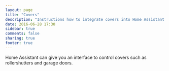 ```yaml
---
layout: page
title: "Covers"
description: "Instructions how to integrate covers into Home Assistant."
date: 2016-06-28 17:30
sidebar: true
comments: false
sharing: true
footer: true
---
```


Home Assistant can give you an interface to control covers such as
rollershutters and garage doors.
